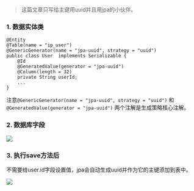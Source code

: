 >这篇文章只写给主键用uuid并且用jpa的小伙伴。


### 1. 数据实体类
```
@Entity
@Table(name = "ip_user")
@GenericGenerator(name = "jpa-uuid", strategy = "uuid")
public class User  implements Serializable {
    @Id
    @GeneratedValue(generator = "jpa-uuid")
    @Column(length = 32)
    private String userId;
    ...
}
```

注意`@GenericGenerator(name = "jpa-uuid", strategy = "uuid")`  和 ` @GeneratedValue(generator = "jpa-uuid")` 两个注解是生成策略核心注解。



### 2. 数据库字段

![](https://upload-images.jianshu.io/upload_images/5786888-8f482e9373923dab.png?imageMogr2/auto-orient/strip%7CimageView2/2/w/1240)


### 3. 执行save方法后
不需要给user.id字段设置值，jpa会自动生成uuid并作为它的主键添加到表中。

![](https://upload-images.jianshu.io/upload_images/5786888-2fd1e50f235e75dd.png?imageMogr2/auto-orient/strip%7CimageView2/2/w/1240)
